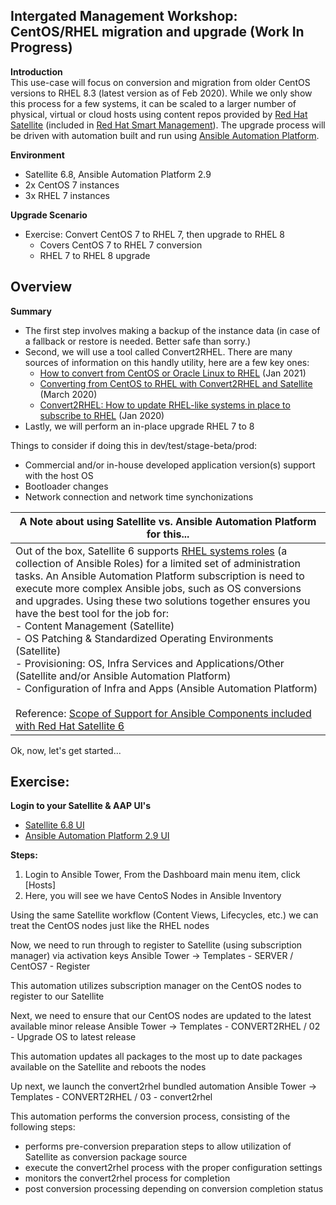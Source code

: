Intergated Management Workshop: CentOS/RHEL migration and upgrade (Work In Progress)
------------------------------------------------------------------------------------

**Introduction**<br>
This use-case will focus on conversion and migration from older CentOS versions to RHEL 8.3 (latest version as of Feb 2020). While we only show this process for a few systems, it can be scaled to a larger number of physical, virtual or cloud hosts using content repos provided by [Red Hat Satellite](https://www.redhat.com/en/technologies/management/satellite) (included in [Red Hat Smart Management](https://www.redhat.com/en/technologies/management/smart-management)). The upgrade process will be driven with automation built and run using [Ansible Automation Platform](https://www.redhat.com/en/technologies/management/ansible).

**Environment**
- Satellite 6.8, Ansible Automation Platform 2.9
- 2x CentOS 7 instances 
- 3x RHEL 7  instances

**Upgrade Scenario**
- Exercise: Convert CentOS 7 to RHEL 7, then upgrade to RHEL 8
    - Covers CentOS 7 to RHEL 7 conversion
    - RHEL 7 to RHEL 8 upgrade

Overview
-----------------------------------------------------------------

**Summary**<br>
- The first step involves making a backup of the instance data (in case of a fallback or restore is needed. Better safe than sorry.)
- Second, we will use a tool called Convert2RHEL. There are many sources of information on this handly utility, here are a few key ones:
    - [How to convert from CentOS or Oracle Linux to RHEL](https://access.redhat.com/articles/2360841) (Jan 2021)
    - [Converting from CentOS to RHEL with Convert2RHEL and Satellite](https://www.redhat.com/en/blog/converting-centos-rhel-convert2rhel-and-satellite) (March 2020)
    - [Convert2RHEL: How to update RHEL-like systems in place to subscribe to RHEL](https://www.redhat.com/en/blog/convert2rhel-how-update-rhel-systems-place-subscribe-rhel) (Jan 2020)
- Lastly, we will perform an in-place upgrade RHEL 7 to 8

Things to consider if doing this in dev/test/stage-beta/prod:
- Commercial and/or in-house developed application version(s) support with the host OS
- Bootloader changes
- Network connection and network time synchonizations


| **A Note about using Satellite vs. Ansible Automation Platform for this...**<br>  | 
| ------------- | 
| Out of the box, Satellite 6 supports [RHEL systems roles](https://access.redhat.com/articles/3050101) (a collection of Ansible Roles) for a limited set of administration tasks. An Ansible Automation Platform subscription is need to execute more complex Ansible jobs, such as OS conversions and upgrades. Using these two solutions together ensures you have the best tool for the job for:<br>- Content Management (Satellite)<br>- OS Patching & Standardized Operating Environments (Satellite)<br>- Provisioning: OS, Infra Services and Applications/Other (Satellite and/or Ansible Automation Platform)<br>- Configuration of Infra and Apps (Ansible Automation Platform)<br><br>Reference: [Scope of Support for Ansible Components included with Red Hat Satellite 6](https://access.redhat.com/articles/3616041) |


Ok, now, let's get started...  

Exercise:
-----------------------------------------------------------------

**Login to your Satellite & AAP UI's**
- [Satellite 6.8 UI](https://www.example.com)
- [Ansible Automation Platform 2.9 UI](https://www.example.com)

**Steps:**<br>
1. Login to Ansible Tower, From the Dashboard main menu item, click [Hosts]
2. Here, you will see we have CentoS Nodes in Ansible Inventory

Using the same Satellite workflow (Content Views, Lifecycles, etc.) we can  treat the CentOS nodes just like the RHEL nodes

Now, we need to run through to register to Satellite (using subscription manager) via activation keys
Ansible Tower -> Templates - SERVER / CentOS7 - Register

This automation utilizes subscription manager on the CentOS nodes to register to our Satellite

Next, we need to ensure that our CentOS nodes are updated to the latest available minor release
Ansible Tower -> Templates - CONVERT2RHEL / 02 - Upgrade OS to latest release

This automation updates all packages to the most up to date packages available on the Satellite and reboots the nodes

Up next, we launch the convert2rhel bundled automation
Ansible Tower -> Templates - CONVERT2RHEL / 03 - convert2rhel

This automation performs the conversion process, consisting of the following steps:
- performs pre-conversion preparation steps to allow utilization of Satellite as conversion package source
- execute the convert2rhel process with the proper configuration settings
- monitors the convert2rhel process for completion
- post conversion processing depending on conversion completion status
